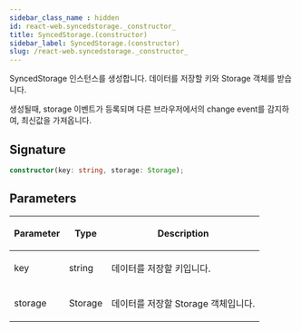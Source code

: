 ```yaml
---
sidebar_class_name : hidden
id: react-web.syncedstorage._constructor_
title: SyncedStorage.(constructor)
sidebar_label: SyncedStorage.(constructor)
slug: /react-web.syncedstorage._constructor_
---
```






SyncedStorage 인스턴스를 생성합니다. 데이터를 저장할 키와 Storage 객체를 받습니다.

생성될때, storage 이벤트가 등록되며 다른 브라우저에서의 change event를 감지하여, 최신값을 가져옵니다.

## Signature

```typescript
constructor(key: string, storage: Storage);
```

## Parameters

<table><thead><tr><th>

Parameter


</th><th>

Type


</th><th>

Description


</th></tr></thead>
<tbody><tr><td>

key


</td><td>

string


</td><td>

데이터를 저장할 키입니다.


</td></tr>
<tr><td>

storage


</td><td>

Storage


</td><td>

데이터를 저장할 Storage 객체입니다.


</td></tr>
</tbody></table>
